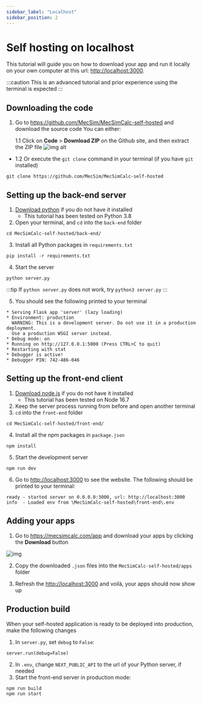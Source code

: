 ```yaml
---
sidebar_label: "Localhost"
sidebar_position: 2
---
```


# Self hosting on localhost

This tutorial will guide you on how to download your app and run it locally on your own computer at this url: [http://localhost:3000](http://localhost:3000).

:::caution
This is an advanced tutorial and prior experience using the terminal is expected
:::

## Downloading the code

1. Go to https://github.com/MecSim/MecSimCalc-self-hosted and download the source code
   You can either:

   1.1 Click on **Code** > **Download ZIP** on the Github site, and then extract the ZIP file
   ![img alt](/docs/Self-Hosting-Apps/download_github_repo.png)

- 1.2 Or execute the `git clone` command in your terminal (if you have `git` installed)

```
git clone https://github.com/MecSim/MecSimCalc-self-hosted
```

## Setting up the back-end server

1. [Download python](https://www.python.org/downloads/) if you do not have it installed
   - This tutorial has been tested on Python 3.8
2. Open your terminal, and `cd` into the `back-end` folder

```
cd MecSimCalc-self-hosted/back-end/
```

3. Install all Python packages in `requirements.txt`

```
pip install -r requirements.txt
```

4. Start the server

```
python server.py
```

:::tip
If `python server.py` does not work, try `python3 server.py`
:::

5. You should see the following printed to your terminal

```
* Serving Flask app 'server' (lazy loading)
* Environment: production
  WARNING: This is a development server. Do not use it in a production deployment.
  Use a production WSGI server instead.
* Debug mode: on
* Running on http://127.0.0.1:5000 (Press CTRL+C to quit)
* Restarting with stat
* Debugger is active!
* Debugger PIN: 742-486-046
```

## Setting up the front-end client

1. [Download node.js](https://nodejs.org/en/download/) if you do not have it installed
   - This tutorial has been tested on Node 16.7
2. Keep the server process running from before and open another terminal
3. `cd` into the `front-end` folder

```
cd MecSimCalc-self-hosted/front-end/
```

4. Install all the npm packages in `package.json`

```
npm install
```

5. Start the development server

```
npm run dev
```

6. Go to [http://localhost:3000](http://localhost:3000) to see the website. The following should be printed to your terminal:

```
ready - started server on 0.0.0.0:3000, url: http://localhost:3000
info  - Loaded env from \MecSimCalc-self-hosted\front-end\.env
```

## Adding your apps

1. Go to https://mecsimcalc.com/app and download your apps by clicking the **Download** button

![img](/docs/Self-Hosting-Apps/download_my_apps.png)

2. Copy the downloaded `.json` files into the `MecSimCalc-self-hosted/apps` folder

3. Refresh the [http://localhost:3000](http://localhost:3000) and voilà, your apps should now show up

## Production build

When your self-hosted application is ready to be deployed into production, make the following changes

1. In `server.py`, set `debug` to `False`:

```
server.run(debug=False)
```

2. In `.env`, change `NEXT_PUBLIC_API` to the url of your Python server, if needed
3. Start the front-end server in production mode:

```
npm run build
npm run start
```
